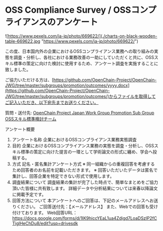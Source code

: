 # OSS Compliance Survey / OSSコンプライアンスのアンケート

![https://www.pexels.com/ja-jp/photo/669622/](./charts-on-black-wooden-table-669622.jpg "https://www.pexels.com/ja-jp/photo/669622/")  

この度、日本国内外の企業におけるOSSコンプライアンス業務への取り組みの実態を調査・分析し、各社における業務改善の一助にしていただくと共に、OSSスキル標準の策定に向けた検討に使用するため、アンケート調査を実施することに致しました。

ご協力いただける方は、[https://github.com/OpenChain-Project/OpenChain-JWG/tree/master/subgroups/promotion/outcomes/yyyy.docx](https://github.com/OpenChain-Project/OpenChain-JWG/tree/master/subgroups/promotion/outcomes/)からファイルを取得してご記入いただき、以下宛先までお送りください。  

質問・送付先: [OpenChain Project Japan Work Group Promotion Sub Group OSSスキル標準検討チーム](mailto:foo@bar.baz)  

アンケート概要
1.	アンケート名称
  企業におけるOSSコンプライアンス業務実態調査
2.	目的
  企業におけるOSSコンプライアンス業務の実態を調査・分析し、OSSスキル標準の策定に向けた提言の一環として学術論文の形式に纏め、学会へ投稿する。
3.	方式
  記名・匿名集計アンケート方式
  ※	同一組織からの重複回答を考慮するため回答者のお名前を記載いただきます。
  ※	回答いただいたデータは匿名で集計し、回答企業を特定できない形式で使用します。
4.	調査結果について
  調査結果の集計が完了した時点で、簡単なまとめをご協力頂いた皆様に共有致します。
  詳細データや分析結果については来春以降論文に掲載予定です。
5.	回答方法について
  本アンケートへのご回答は、下記のメールアドレスへお送りください。
  ご回答送付先：【メールアドレス】
  また、Webでの回答も受け付けております。
  Web回答URL：https://docs.google.com/forms/d/1IK9hiccYEaL1ua4Zdjgd7LoaDSzlP2fCTiglHeChDu8/edit?usp=drivesdk
